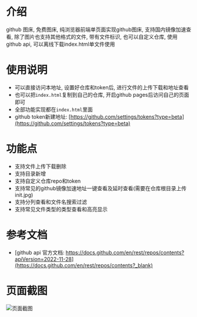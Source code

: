 # 介绍
github 图床, 免费图床, 纯浏览器前端单页面实现github图床, 支持国内镜像加速查看, 除了图片也支持其他格式的文件, 带有文件标识, 也可以自定义仓库, 使用github api, 可以离线下载index.html单文件使用
# 使用说明
- 可以直接访问本地址, 设置好仓库和token后, 进行文件的上传下载和地址查看
- 也可以把`index.html`复制到自己的仓库, 开启github pages后访问自己的页面即可
- 全部功能实现都在`index.html`里面
- github token新建地址: [https://github.com/settings/tokens?type=beta](https://github.com/settings/tokens?type=beta)
# 功能点
- 支持文件上传下载删除
- 支持目录新增
- 支持自定义仓库repo和token
- 支持常见的github镜像加速地址一键查看及延时查看(需要在仓库根目录上传init.jpg)
- 支持分列查看和文件名搜索过滤
- 支持常见文件类型的类型查看和高亮显示
# 参考文档
- [github api 官方文档: https://docs.github.com/en/rest/repos/contents?apiVersion=2022-11-28](https://docs.github.com/en/rest/repos/contents?_blank)
# 页面截图
![页面截图](http://dhjz.github.io/file/dfile.jpg)
